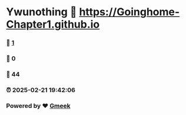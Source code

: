 # Ywunothing :link: https://Goinghome-Chapter1.github.io 
### :page_facing_up: [1](https://Goinghome-Chapter1.github.io/tag.html) 
### :speech_balloon: 0 
### :hibiscus: 44 
### :alarm_clock: 2025-02-21 19:42:06 
### Powered by :heart: [Gmeek](https://github.com/Meekdai/Gmeek)
